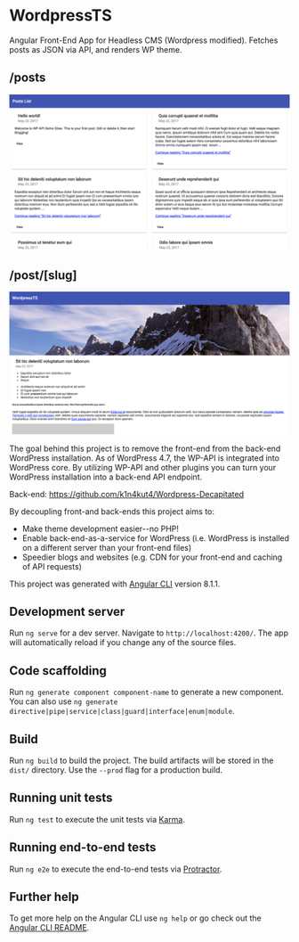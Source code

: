 # WordpressTS
Angular Front-End App for Headless CMS (Wordpress modified). Fetches posts as JSON via API, and renders WP theme.

## /posts
![posts](./readme_imgs/v8vicvkck.png)  

## /post/[slug]
![post-slug](./readme_imgs/post-slug.png)

The goal behind this project is to remove the front-end from the back-end WordPress installation. As of WordPress 4.7, the WP-API is integrated into WordPress core. By utilizing WP-API and other plugins you can turn your WordPress installation into a back-end API endpoint.

Back-end: <a href="https://github.com/k1n4kut4/Wordpress-Decapitated">https://github.com/k1n4kut4/Wordpress-Decapitated</a>
  
By decoupling front-and back-ends this project aims to:  
- Make theme development easier--no PHP!  
- Enable back-end-as-a-service for WordPress (i.e. WordPress is installed on a different server than your front-end files)  
- Speedier blogs and websites (e.g. CDN for your front-end and caching of API requests)  

This project was generated with [Angular CLI](https://github.com/angular/angular-cli) version 8.1.1.

## Development server

Run `ng serve` for a dev server. Navigate to `http://localhost:4200/`. The app will automatically reload if you change any of the source files.

## Code scaffolding

Run `ng generate component component-name` to generate a new component. You can also use `ng generate directive|pipe|service|class|guard|interface|enum|module`.

## Build

Run `ng build` to build the project. The build artifacts will be stored in the `dist/` directory. Use the `--prod` flag for a production build.

## Running unit tests

Run `ng test` to execute the unit tests via [Karma](https://karma-runner.github.io).

## Running end-to-end tests

Run `ng e2e` to execute the end-to-end tests via [Protractor](http://www.protractortest.org/).

## Further help

To get more help on the Angular CLI use `ng help` or go check out the [Angular CLI README](https://github.com/angular/angular-cli/blob/master/README.md).
